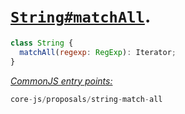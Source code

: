 # [`String#matchAll`](https://github.com/tc39/proposal-string-matchall).
```js
class String {
  matchAll(regexp: RegExp): Iterator;
}
```
[*CommonJS entry points:*](/docs/Usage.md#commonjs-api)
```js
core-js/proposals/string-match-all
```